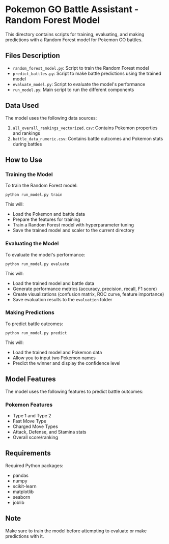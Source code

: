 # Pokemon GO Battle Assistant - Random Forest Model

This directory contains scripts for training, evaluating, and making predictions with a Random Forest model for Pokemon GO battles.

## Files Description

- `random_forest_model.py`: Script to train the Random Forest model
- `predict_battles.py`: Script to make battle predictions using the trained model
- `evaluate_model.py`: Script to evaluate the model's performance
- `run_model.py`: Main script to run the different components

## Data Used

The model uses the following data sources:

1. `all_overall_rankings_vectorized.csv`: Contains Pokemon properties and rankings
2. `battle_data_numeric.csv`: Contains battle outcomes and Pokemon stats during battles

## How to Use

### Training the Model

To train the Random Forest model:

```
python run_model.py train
```

This will:
- Load the Pokemon and battle data
- Prepare the features for training
- Train a Random Forest model with hyperparameter tuning
- Save the trained model and scaler to the current directory

### Evaluating the Model

To evaluate the model's performance:

```
python run_model.py evaluate
```

This will:
- Load the trained model and battle data
- Generate performance metrics (accuracy, precision, recall, F1 score)
- Create visualizations (confusion matrix, ROC curve, feature importance)
- Save evaluation results to the `evaluation` folder

### Making Predictions

To predict battle outcomes:

```
python run_model.py predict
```

This will:
- Load the trained model and Pokemon data
- Allow you to input two Pokemon names
- Predict the winner and display the confidence level

## Model Features

The model uses the following features to predict battle outcomes:

### Pokemon Features
- Type 1 and Type 2
- Fast Move Type
- Charged Move Types
- Attack, Defense, and Stamina stats
- Overall score/ranking

## Requirements

Required Python packages:
- pandas
- numpy
- scikit-learn
- matplotlib
- seaborn
- joblib

## Note

Make sure to train the model before attempting to evaluate or make predictions with it.
